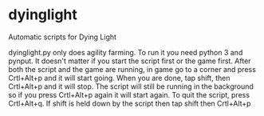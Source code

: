 # dyinglight
Automatic scripts for Dying Light

dyinglight.py only does agility farming.
To run it you need python 3 and pynput.
It doesn't matter if you start the script first or the game first. After both the script and the game are running, in game go to a corner and press Crtl+Alt+p and it will start going. When you are done, tap shift, then Crtl+Alt+p and it will stop. The script will still be running in the background so if you press Crtl+Alt+p again it will start again. To quit the script, press Crtl+Alt+q. If shift is held down by the script then tap shift then Crtl+Alt+p
